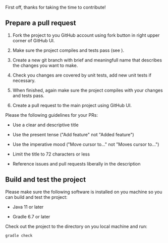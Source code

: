 First off, thanks for taking the time to contribute!

## Prepare a pull request

1. Fork the project to you GitHub account using fork button in right upper
corner of GitHub UI.

1. Make sure the project compiles and tests pass (see ).

1. Create a new git branch with brief and meaningfull name that describes the changes
you want to make.

1. Check you changes are covered by unit tests, add new unit tests if necessary.

1. When finished, again make sure the project compiles with your changes and tests pass.

1. Create a pull request to the main project using GitHub UI.

Please the following guidelines for your PRs:

- Use a clear and descriptive title

- Use the present tense ("Add feature" not "Added feature")

- Use the imperative mood ("Move cursor to..." not "Moves cursor to...")

- Limit the title to 72 characters or less

- Reference issues and pull requests liberally in the description


## Build and test the project

Please make sure the following software is installed on you machine
so you can build and test the project:

- Java 11 or later

- Gradle 6.7 or later

Check out the project to the directory on you local machine and run:

```sh
gradle check
```

